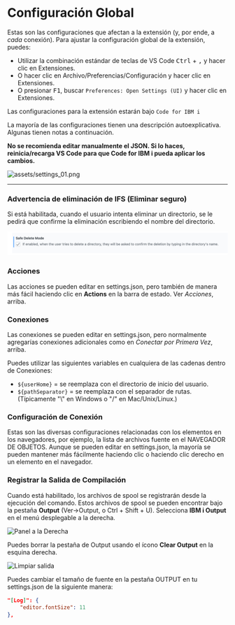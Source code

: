 # Configuración Global

Estas son las configuraciones que afectan a la extensión (y, por ende, a *cada* conexión). Para ajustar la configuración global de la extensión, puedes:

- Utilizar la combinación estándar de teclas de VS Code <kbd>Ctrl</kbd> + <kbd>,</kbd> y hacer clic en Extensiones.
- O hacer clic en Archivo/Preferencias/Configuración y hacer clic en Extensiones.
- O presionar <kbd>F1</kbd>, buscar `Preferences: Open Settings (UI)` y hacer clic en Extensiones.

<!-- panels:start -->

<!-- div:left-panel -->

Las configuraciones para la extensión estarán bajo `Code for IBM i`

La mayoría de las configuraciones tienen una descripción autoexplicativa. Algunas tienen notas a continuación.

**No se recomienda editar manualmente el JSON. Si lo haces, reinicia/recarga VS Code para que Code for IBM i pueda aplicar los cambios.**

<!-- div:right-panel -->

![assets/settings_01.png](../../../assets/settings_01.png)

<!-- panels:end -->

---

### Advertencia de eliminación de IFS (Eliminar seguro)

Si está habilitada, cuando el usuario intenta eliminar un directorio, se le pedirá que confirme la eliminación escribiendo el nombre del directorio.

![](./safeDelete.png)

### Acciones

Las acciones se pueden editar en settings.json, pero también de manera más fácil haciendo clic en **Actions** en la barra de estado. Ver *Acciones*, arriba.

### Conexiones

Las conexiones se pueden editar en settings.json, pero normalmente agregarías conexiones adicionales como en *Conectar por Primera Vez*, arriba.

Puedes utilizar las siguientes variables en cualquiera de las cadenas dentro de Conexiones:
- `${userHome}` = se reemplaza con el directorio de inicio del usuario.
- `${pathSeparator}` = se reemplaza con el separador de rutas. (Típicamente "\\" en Windows o "/" en Mac/Unix/Linux.)

### Configuración de Conexión

Estas son las diversas configuraciones relacionadas con los elementos en los navegadores, por ejemplo, la lista de archivos fuente en el NAVEGADOR DE OBJETOS. Aunque se pueden editar en settings.json, la mayoría se pueden mantener más fácilmente haciendo clic o haciendo clic derecho en un elemento en el navegador.

### Registrar la Salida de Compilación

<!-- panels:start -->

<!-- div:left-panel -->

Cuando está habilitado, los archivos de spool se registrarán desde la ejecución del comando.
Estos archivos de spool se pueden encontrar bajo la pestaña **Output** (Ver->Output, o Ctrl + Shift + U). Selecciona **IBM i Output** en el menú desplegable a la derecha.

<!-- div:right-panel -->


![Panel a la Derecha](../../../assets/LogOutput_01.png)

<!-- panels:end -->

Puedes borrar la pestaña de Output usando el ícono **Clear Output** en la esquina derecha.

![Limpiar salida](../../../assets/LogOutput_02.png)

Puedes cambiar el tamaño de fuente en la pestaña OUTPUT en tu settings.json de la siguiente manera:

```json
"[Log]": {
    "editor.fontSize": 11
},
